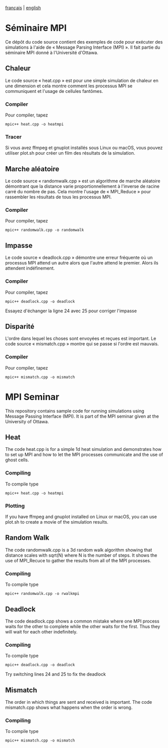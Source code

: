 [français](#markdown-header-seminaire-mpi) | [english](#markdown-header-mpi-seminar)
# Séminaire MPI
Ce dépôt du code source contient des exemples de code pour exécuter des simulations à l'aide de « Message Parsing Interface (MPI) ». Il fait partie du séminaire MPI donné à l'Université d'Ottawa.
## Chaleur
Le code source « heat.cpp » est pour une simple simulation de chaleur en une dimension et cela montre comment les processus MPI se communiquent et l'usage de cellules fantômes.
### Compiler
Pour compiler, tapez

    mpic++ heat.cpp -o heatmpi

### Tracer
Si vous avez ffmpeg et gnuplot installés sous Linux ou macOS, vous pouvez utiliser plot.sh pour créer un film des résultats de la simulation.
## Marche aléatoire
Le code source « randomwalk.cpp » est un algorithme de marche aléatoire démontrant que la distance varie proportionnellement à l'inverse de racine carré du nombre de pas. Cela montre l'usage de « MPI_Reduce » pour rassembler les résultats de tous les processus MPI.
### Compiler
Pour compiler, tapez

    mpic++ randomwalk.cpp -o randomwalk

## Impasse
Le code source « deadlock.cpp » démontre une erreur fréquente où un processus MPI attend un autre alors que l'autre attend le premier. Alors ils attendent indéfinement.
### Compiler
Pour compiler, tapez

    mpic++ deadlock.cpp -o deadlock

Essayez d'échanger la ligne 24 avec 25 pour corriger l'impasse

## Disparité
L'ordre dans lequel les choses sont envoyées et reçues est important. Le code source « mismatch.cpp » montre qui se passe si l'ordre est mauvais.
### Compiler
Pour compiler, tapez

    mpic++ mismatch.cpp -o mismatch


# MPI Seminar
This repository contains sample code for running simulations using Message Passing Interface (MPI). It is part of the MPI seminar given at the University of Ottawa.

## Heat
The code heat.cpp is for a simple 1d heat simulation and demonstrates how to set up MPI and how to let the MPI processes communicate and the use of ghost cells.
### Compiling
To compile type

    mpic++ heat.cpp -o heatmpi

### Plotting
If you have ffmpeg and gnuplot installed on Linux or macOS, you can use plot.sh to create a movie of the simulation results.
## Random Walk
The code randomwalk.cpp is a 3d random walk algorithm showing that distance scales with sqrt(N) where N is the number of steps. It shows the use of MPI_Recuce to gather the results from all of the MPI processes.
### Compiling
To compile type

    mpic++ randomwalk.cpp -o rwalkmpi

## Deadlock
The code deadlock.cpp shows a common mistake where one MPI process waits for the other to complete while the other waits for the first. Thus they will wait for each other indefinitely.
### Compiling
To compile type

    mpic++ deadlock.cpp -o deadlock

Try switching lines 24 and 25 to fix the deadlock

## Mismatch
The order in which things are sent and received is important. The code mismatch.cpp shows what happens when the order is wrong.
### Compiling
To compile type

    mpic++ mismatch.cpp -o mismatch
